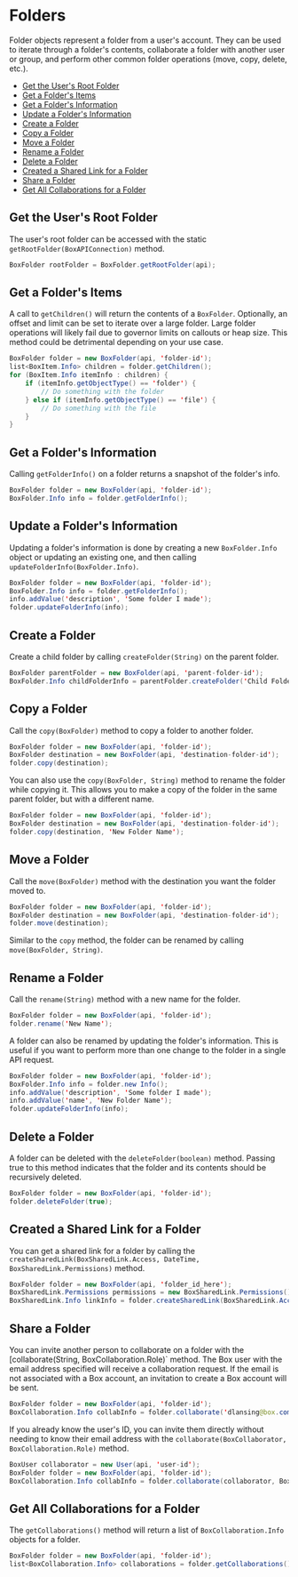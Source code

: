 # Folders

Folder objects represent a folder from a user's account. They can be used to
iterate through a folder's contents, collaborate a folder with another user or
group, and perform other common folder operations (move, copy, delete, etc.).

-   [Get the User's Root Folder](#get-the-users-root-folder)
-   [Get a Folder's Items](#get-a-folders-items)
-   [Get a Folder's Information](#get-a-folders-information)
-   [Update a Folder's Information](#update-a-folders-information)
-   [Create a Folder](#create-a-folder)
-   [Copy a Folder](#copy-a-folder)
-   [Move a Folder](#move-a-folder)
-   [Rename a Folder](#rename-a-folder)
-   [Delete a Folder](#delete-a-folder)
-   [Created a Shared Link for a Folder](#created-a-shared-link-for-a-folder)
-   [Share a Folder](#share-a-folder)
-   [Get All Collaborations for a Folder](#get-all-collaborations-for-a-folder)

## Get the User's Root Folder

The user's root folder can be accessed with the static
`getRootFolder(BoxAPIConnection)` method.

```java
BoxFolder rootFolder = BoxFolder.getRootFolder(api);
```

## Get a Folder's Items

A call to `getChildren()` will return the contents of a `BoxFolder`. Optionally, an offset and limit
can be set to iterate over a large folder. Large folder operations will likely
fail due to governor limits on callouts or heap size. This method could be detrimental depending
on your use case.

```java
BoxFolder folder = new BoxFolder(api, 'folder-id');
list<BoxItem.Info> children = folder.getChildren();
for (BoxItem.Info itemInfo : children) {
    if (itemInfo.getObjectType() == 'folder') {
        // Do something with the folder
    } else if (itemInfo.getObjectType() == 'file') {
        // Do something with the file
    }
}
```

## Get a Folder's Information

Calling `getFolderInfo()` on a folder returns a snapshot of the folder's
info.

```java
BoxFolder folder = new BoxFolder(api, 'folder-id');
BoxFolder.Info info = folder.getFolderInfo();
```

## Update a Folder's Information

Updating a folder's information is done by creating a new `BoxFolder.Info`
object or updating an existing one, and then calling
`updateFolderInfo(BoxFolder.Info)`.

```java
BoxFolder folder = new BoxFolder(api, 'folder-id');
BoxFolder.Info info = folder.getFolderInfo();
info.addValue('description', 'Some folder I made');
folder.updateFolderInfo(info);
```

## Create a Folder

Create a child folder by calling `createFolder(String)` on the
parent folder.

```java
BoxFolder parentFolder = new BoxFolder(api, 'parent-folder-id');
BoxFolder.Info childFolderInfo = parentFolder.createFolder('Child Folder Name');
```

## Copy a Folder

Call the `copy(BoxFolder)` method to copy a folder to another folder.

```java
BoxFolder folder = new BoxFolder(api, 'folder-id');
BoxFolder destination = new BoxFolder(api, 'destination-folder-id');
folder.copy(destination);
```

You can also use the `copy(BoxFolder, String)` method to rename the
folder while copying it. This allows you to make a copy of the folder in the
same parent folder, but with a different name.

```java
BoxFolder folder = new BoxFolder(api, 'folder-id');
BoxFolder destination = new BoxFolder(api, 'destination-folder-id');
folder.copy(destination, 'New Folder Name');
```

## Move a Folder

Call the `move(BoxFolder)` method with the destination you want the folder moved
to.

```java
BoxFolder folder = new BoxFolder(api, 'folder-id');
BoxFolder destination = new BoxFolder(api, 'destination-folder-id');
folder.move(destination);
```

Similar to the `copy` method, the folder can be renamed by calling `move(BoxFolder, String)`.

## Rename a Folder

Call the `rename(String)` method with a new name for the folder.

```java
BoxFolder folder = new BoxFolder(api, 'folder-id');
folder.rename('New Name');
```

A folder can also be renamed by updating the folder's information. This is
useful if you want to perform more than one change to the folder in a single API
request.

```java
BoxFolder folder = new BoxFolder(api, 'folder-id');
BoxFolder.Info info = folder.new Info();
info.addValue('description', 'Some folder I made');
info.addValue('name', 'New Folder Name');
folder.updateFolderInfo(info);
```

## Delete a Folder

A folder can be deleted with the `deleteFolder(boolean)` method. Passing
true to this method indicates that the folder and its contents should be
recursively deleted.

```java
BoxFolder folder = new BoxFolder(api, 'folder-id');
folder.deleteFolder(true);
```

## Created a Shared Link for a Folder

You can get a shared link for a folder by calling the
`createSharedLink(BoxSharedLink.Access, DateTime, BoxSharedLink.Permissions)` method.

```java
BoxFolder folder = new BoxFolder(api, 'folder_id_here');
BoxSharedLink.Permissions permissions = new BoxSharedLink.Permissions();
BoxSharedLink.Info linkInfo = folder.createSharedLink(BoxSharedLink.Access.OPEN, null, permissions);
```

## Share a Folder

You can invite another person to collaborate on a folder with the
[collaborate(String, BoxCollaboration.Role)` method. The Box user with the email address
specified will receive a collaboration request. If the email is not associated with a Box
account, an invitation to create a Box account will be sent.

```java
BoxFolder folder = new BoxFolder(api, 'folder-id');
BoxCollaboration.Info collabInfo = folder.collaborate('dlansing@box.com', BoxCollaboration.Role.EDITOR);
```

If you already know the user's ID, you can invite them directly without needing
to know their email address with the
`collaborate(BoxCollaborator, BoxCollaboration.Role)` method.

```java
BoxUser collaborator = new User(api, 'user-id');
BoxFolder folder = new BoxFolder(api, 'folder-id');
BoxCollaboration.Info collabInfo = folder.collaborate(collaborator, BoxCollaboration.Role.EDITOR);
```

## Get All Collaborations for a Folder

The `getCollaborations()` method will return a list
of `BoxCollaboration.Info` objects for a folder.

```java
BoxFolder folder = new BoxFolder(api, 'folder-id');
list<BoxCollaboration.Info> collaborations = folder.getCollaborations();
```
